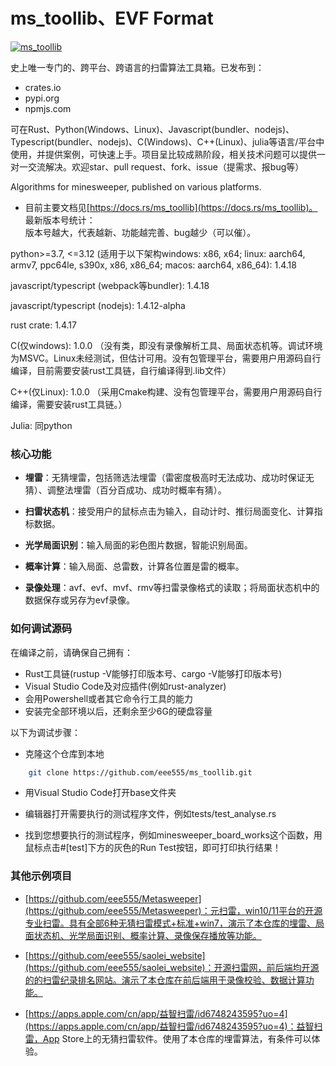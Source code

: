 # ms_toollib、EVF Format

[![ms_toollib](https://img.shields.io/badge/ms_toollib-v1.4.17-brightgreen.svg)](https://github.com/eee555/ms_toollib)

史上唯一专门的、跨平台、跨语言的扫雷算法工具箱。已发布到：

- crates.io
- pypi.org
- npmjs.com

可在Rust、Python(Windows、Linux)、Javascript(bundler、nodejs)、Typescript(bundler、nodejs)、C(Windows)、C++(Linux)、julia等语言/平台中使用，并提供案例，可快速上手。项目呈比较成熟阶段，相关技术问题可以提供一对一交流解决。欢迎star、pull request、fork、issue（提需求、报bug等）

Algorithms for minesweeper, published on various platforms.

- 目前主要文档见[https://docs.rs/ms_toollib](https://docs.rs/ms_toollib)。
最新版本号统计：  
版本号越大，代表越新、功能越完善、bug越少（可以催）。

python>=3.7, <=3.12 (适用于以下架构windows: x86, x64; linux: aarch64, armv7, ppc64le, s390x, x86, x86_64; macos: aarch64, x86_64): 1.4.18

javascript/typescript (webpack等bundler): 1.4.18

javascript/typescript (nodejs): 1.4.12-alpha

rust crate: 1.4.17

C(仅windows): 1.0.0 （没有类，即没有录像解析工具、局面状态机等。调试环境为MSVC。Linux未经测试，但估计可用。没有包管理平台，需要用户用源码自行编译，目前需要安装rust工具链，自行编译得到.lib文件）

C++(仅Linux): 1.0.0
（采用Cmake构建、没有包管理平台，需要用户用源码自行编译，需要安装rust工具链。）

Julia: 同python


### 核心功能

- **埋雷**：无猜埋雷，包括筛选法埋雷（雷密度极高时无法成功、成功时保证无猜）、调整法埋雷（百分百成功、成功时概率有猜）。

- **扫雷状态机**：接受用户的鼠标点击为输入，自动计时、推衍局面变化、计算指标数据。

- **光学局面识别**：输入局面的彩色图片数据，智能识别局面。

- **概率计算**：输入局面、总雷数，计算各位置是雷的概率。

- **录像处理**：avf、evf、mvf、rmv等扫雷录像格式的读取；将局面状态机中的数据保存或另存为evf录像。

### 如何调试源码

在编译之前，请确保自己拥有：

*   Rust工具链(rustup -V能够打印版本号、cargo -V能够打印版本号)
*   Visual Studio Code及对应插件(例如rust-analyzer)
*   会用Powershell或者其它命令行工具的能力
*   安装完全部环境以后，还剩余至少6G的硬盘容量

以下为调试步骤：

*   克隆这个仓库到本地
```sh
    git clone https://github.com/eee555/ms_toollib.git
```

*   用Visual Studio Code打开base文件夹

*   编辑器打开需要执行的测试程序文件，例如tests/test_analyse.rs

*   找到您想要执行的测试程序，例如minesweeper_board_works这个函数，用鼠标点击#[test]下方的灰色的Run Test按钮，即可打印执行结果！


### 其他示例项目

- [https://github.com/eee555/Metasweeper](https://github.com/eee555/Metasweeper)：元扫雷，win10/11平台的开源专业扫雷。具有全部6种无猜扫雷模式+标准+win7，演示了本仓库的埋雷、局面状态机、光学局面识别、概率计算、录像保存播放等功能。

- [https://github.com/eee555/saolei_website](https://github.com/eee555/saolei_website)：开源扫雷网，前后端均开源的的扫雷纪录排名网站。演示了本仓库在前后端用于录像校验、数据计算功能。

- [https://apps.apple.com/cn/app/益智扫雷/id6748243595?uo=4](https://apps.apple.com/cn/app/益智扫雷/id6748243595?uo=4)：益智扫雷，App Store上的无猜扫雷软件。使用了本仓库的埋雷算法，有条件可以体验。






